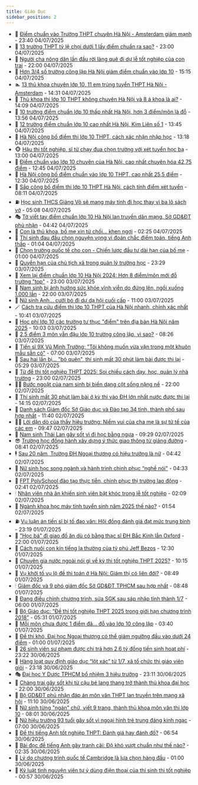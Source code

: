 ```yaml
---
title: Giáo Dục
sidebar_position: 2
---
```


<!-- dantri-giao-duc:START -->
- 🤡 [Điểm chuẩn vào Trường THPT chuyên Hà Nội - Amsterdam giảm mạnh](https://dantri.com.vn/giao-duc/diem-chuan-vao-truong-thpt-chuyen-ha-noi-amsterdam-giam-manh-20250705013841549.htm) - 23:40 04/07/2025
- 🗽 [13 trường THPT tỷ lệ chọi dưới 1 lấy điểm chuẩn ra sao?](https://dantri.com.vn/giao-duc/13-truong-thpt-ty-le-choi-duoi-1-lay-diem-chuan-ra-sao-20250704083458328.htm) - 23:00 04/07/2025
- 🚦 [Người cha nông dân lần đầu rời làng quê đi dự lễ tốt nghiệp của con trai](https://dantri.com.vn/giao-duc/nguoi-cha-nong-dan-lan-dau-roi-lang-que-di-du-le-tot-nghiep-cua-con-trai-20250703111213729.htm) - 22:00 04/07/2025
- 🌋 [Hơn 3/4 số trường công lập Hà Nội giảm điểm chuẩn vào lớp 10](https://dantri.com.vn/giao-duc/hon-34-so-truong-cong-lap-ha-noi-giam-diem-chuan-vao-lop-10-20250704144929911.htm) - 15:15 04/07/2025
- 🏊 [13 thủ khoa chuyên lớp 10, 11 em trúng tuyển THPT Hà Nội - Amsterdam](https://dantri.com.vn/giao-duc/13-thu-khoa-chuyen-lop-10-11-em-trung-tuyen-thpt-ha-noi-amsterdam-20250704212525161.htm) - 14:31 04/07/2025
- 🎃 [Thủ khoa thi lớp 10 THPT không chuyên Hà Nội và 8 á khoa là ai?](https://dantri.com.vn/giao-duc/thu-khoa-thi-lop-10-thpt-khong-chuyen-ha-noi-va-8-a-khoa-la-ai-20250704210703407.htm) - 14:09 04/07/2025
- 💄 [10 trường điểm chuẩn lớp 10 thấp nhất Hà Nội, hơn 3 điểm/môn là đỗ](https://dantri.com.vn/giao-duc/10-truong-diem-chuan-lop-10-thap-nhat-ha-noi-hon-3-diemmon-la-do-20250630021353394.htm) - 13:56 04/07/2025
- 🦅 [12 trường điểm chuẩn lớp 10 cao nhất Hà Nội, Kim Liên số 1](https://dantri.com.vn/giao-duc/12-truong-diem-chuan-lop-10-cao-nhat-ha-noi-kim-lien-so-1-20250630020553317.htm) - 13:45 04/07/2025
- 🚦 [Hà Nội công bố điểm thi lớp 10 THPT, cách xác nhận nhập học](https://dantri.com.vn/giao-duc/ha-noi-cong-bo-diem-thi-lop-10-thpt-cach-xac-nhan-nhap-hoc-20250704155534124.htm) - 13:18 04/07/2025
- 🐵 [Hậu thi tốt nghiệp, sĩ tử chạy đua chọn trường với xét tuyển học bạ](https://dantri.com.vn/giao-duc/hau-thi-tot-nghiep-si-tu-chay-dua-chon-truong-voi-xet-tuyen-hoc-ba-20250704170158182.htm) - 13:00 04/07/2025
- 🐘 [Điểm chuẩn vào lớp 10 chuyên của Hà Nội, cao nhất chuyên hóa 42,75 điểm](https://dantri.com.vn/giao-duc/diem-chuan-vao-lop-10-chuyen-cua-ha-noi-cao-nhat-chuyen-hoa-4275-diem-20250704141241639.htm) - 12:45 04/07/2025
- 🦏 [Hà Nội công bố điểm chuẩn vào lớp 10 THPT, cao nhất 25,5 điểm](https://dantri.com.vn/giao-duc/ha-noi-cong-bo-diem-chuan-vao-lop-10-thpt-cao-nhat-255-diem-20250630115746333.htm) - 12:30 04/07/2025
- 💼 [Sắp công bố điểm thi lớp 10 THPT Hà Nội, cách tính điểm xét tuyển](https://dantri.com.vn/giao-duc/sap-cong-bo-diem-thi-lop-10-thpt-ha-noi-cach-tinh-diem-xet-tuyen-20250630113330774.htm) - 08:11 04/07/2025
- ⛽️ [Học sinh THCS Giảng Võ sẽ mang máy tính đi học thay vì ba lô sách vở](https://dantri.com.vn/giao-duc/hoc-sinh-thcs-giang-vo-se-mang-may-tinh-di-hoc-thay-vi-ba-lo-sach-vo-20250704113543438.htm) - 05:08 04/07/2025
- 🎭 [Tờ viết tay điểm chuẩn lớp 10 Hà Nội lan truyền dân mạng, Sở GD&amp;ĐT phủ nhận](https://dantri.com.vn/giao-duc/to-viet-tay-diem-chuan-lop-10-ha-noi-lan-truyen-dan-mang-so-gddt-phu-nhan-20250704113626262.htm) - 04:42 04/07/2025
- 🎃 [Con là thủ khoa, bố mẹ xin từ chối… khen ngợi](https://dantri.com.vn/giao-duc/con-la-thu-khoa-bo-me-xin-tu-choi-khen-ngoi-20250704085307916.htm) - 02:25 04/07/2025
- 🚀 [Thí sinh đau đầu chọn nguyện vọng vì đoán chắc điểm toán, tiếng Anh thấp](https://dantri.com.vn/giao-duc/thi-sinh-dau-dau-chon-nguyen-vong-vi-doan-chac-diem-toan-tieng-anh-thap-20250704080020078.htm) - 01:04 04/07/2025
- 👀 [Chọn trường quốc tế cho con - Chiến lược đầu tư dài hạn của bố mẹ](https://dantri.com.vn/giao-duc/chon-truong-quoc-te-cho-con-chien-luoc-dau-tu-dai-han-cua-bo-me-20250703234347874.htm) - 01:00 04/07/2025
- 🌝 [Quyền hạn của chủ tịch xã trong quản lý trường học](https://dantri.com.vn/giao-duc/quyen-han-cua-chu-tich-xa-trong-quan-ly-truong-hoc-20250703155247750.htm) - 23:29 03/07/2025
- 🤗 [Xem lại điểm chuẩn lớp 10 Hà Nội 2024: Hơn 8 điểm/môn mới đỗ trường &quot;top&quot;](https://dantri.com.vn/giao-duc/xem-lai-diem-chuan-lop-10-ha-noi-2024-hon-8-diemmon-moi-do-truong-top-20250703184228088.htm) - 23:00 03/07/2025
- 🦄 [Nam sinh bị ảnh hưởng sức khỏe vĩnh viễn do đứng lên, ngồi xuống 1.000 lần](https://dantri.com.vn/giao-duc/nam-sinh-bi-anh-huong-suc-khoe-vinh-vien-do-dung-len-ngoi-xuong-1000-lan-20250702114405703.htm) - 22:00 03/07/2025
- 🦍 [Nữ sinh Anh... cưỡi bò đi dự dạ hội cuối cấp](https://dantri.com.vn/giao-duc/nu-sinh-anh-cuoi-bo-di-du-da-hoi-cuoi-cap-20250701155554216.htm) - 11:00 03/07/2025
- 🪄 [Cách tra cứu điểm thi lớp 10 THPT của Hà Nội nhanh, chính xác nhất](https://dantri.com.vn/giao-duc/cach-tra-cuu-diem-thi-lop-10-thpt-cua-ha-noi-nhanh-chinh-xac-nhat-20250703172410393.htm) - 10:41 03/07/2025
- 🦆 [Học phí lớp 10 các trường tư thục &quot;điểm&quot; trên địa bàn Hà Nội năm 2025](https://dantri.com.vn/giao-duc/hoc-phi-lop-10-cac-truong-tu-thuc-diem-tren-dia-ban-ha-noi-nam-2025-20250703163650095.htm) - 10:03 03/07/2025
- 🚀 [2,5 điểm 3 môn vẫn đậu lớp 10 trường công lập, vì sao?](https://dantri.com.vn/giao-duc/25-diem-3-mon-van-dau-lop-10-truong-cong-lap-vi-sao-20250703123610307.htm) - 08:26 03/07/2025
- 🦒 [Tiến sĩ 9X Vũ Minh Trường: &quot;Tôi không muốn vừa vặn trong một khuôn mẫu sẵn có&quot;](https://dantri.com.vn/giao-duc/tien-si-9x-vu-minh-truong-toi-khong-muon-vua-van-trong-mot-khuon-mau-san-co-20250703132732246.htm) - 07:00 03/07/2025
- 🤡 [Sau hai lần bị... &quot;bỏ quên&quot;, thí sinh mất 30 phút làm bài được thi lại](https://dantri.com.vn/giao-duc/sau-hai-lan-bi-bo-quen-thi-sinh-mat-30-phut-lam-bai-duoc-thi-lai-20250703095302844.htm) - 05:29 03/07/2025
- 🤔 [Từ đề thi tốt nghiệp THPT 2025: Soi chiếu cách dạy, học, quản lý nhà trường](https://dantri.com.vn/giao-duc/tu-de-thi-tot-nghiep-thpt-2025-soi-chieu-cach-day-hoc-quan-ly-nha-truong-20250702223741715.htm) - 23:00 02/07/2025
- 🧑‍💻 [Bước ngoặt của nam sinh bị biến dạng cột sống nặng nề](https://dantri.com.vn/giao-duc/buoc-ngoat-cua-nam-sinh-bi-bien-dang-cot-song-nang-ne-20250701115959253.htm) - 22:00 02/07/2025
- 🤡 [Thí sinh mất 30 phút làm bài ở kỳ thi vào ĐH lớn nhất nước được thi lại](https://dantri.com.vn/giao-duc/thi-sinh-mat-30-phut-lam-bai-o-ky-thi-vao-dh-lon-nhat-nuoc-duoc-thi-lai-20250702210827938.htm) - 14:15 02/07/2025
- 🧠 [Danh sách Giám đốc Sở Giáo dục và Đào tạo 34 tỉnh, thành phố sau hợp nhất](https://dantri.com.vn/giao-duc/danh-sach-giam-doc-so-giao-duc-va-dao-tao-34-tinh-thanh-pho-sau-hop-nhat-20250702112510276.htm) - 11:40 02/07/2025
- 🧑‍💻 [Lời dặn dò của thầy hiệu trưởng: Niềm vui của cha mẹ là sự tử tế của các em](https://dantri.com.vn/giao-duc/loi-dan-do-cua-thay-hieu-truong-niem-vui-cua-cha-me-la-su-tu-te-cua-cac-em-20250702161948968.htm) - 09:47 02/07/2025
- 🧠 [Nam sinh Thái Lan gây sốt vì đi học bằng ngựa](https://dantri.com.vn/giao-duc/nam-sinh-thai-lan-gay-sot-vi-di-hoc-bang-ngua-20250701143428364.htm) - 09:29 02/07/2025
- 😎 [Trường học đồng hành xây dựng ý thức giao thông từ giảng đường](https://dantri.com.vn/giao-duc/truong-hoc-dong-hanh-xay-dung-y-thuc-giao-thong-tu-giang-duong-20250702153542385.htm) - 08:41 02/07/2025
- 🕴 [Sau 20 năm, Trường ĐH Ngoại thương có hiệu trưởng là nữ](https://dantri.com.vn/giao-duc/sau-20-nam-truong-dh-ngoai-thuong-co-hieu-truong-la-nu-20250702113331569.htm) - 04:42 02/07/2025
- 🧠 [Nữ sinh học song ngành và hành trình chinh phục “nghề nói&quot;](https://dantri.com.vn/giao-duc/nu-sinh-hoc-song-nganh-va-hanh-trinh-chinh-phuc-nghe-noi-20250702080030794.htm) - 04:33 02/07/2025
- 🚀 [FPT PolySchool đào tạo thực tiễn, chinh phục thị trường lao động](https://dantri.com.vn/giao-duc/fpt-polyschool-dao-tao-thuc-tien-chinh-phuc-thi-truong-lao-dong-20250702093326053.htm) - 02:41 02/07/2025
- 🕯 [Nhân viên nhà ăn khiến sinh viên bật khóc trong lễ tốt nghiệp](https://dantri.com.vn/giao-duc/nhan-vien-nha-an-khien-sinh-vien-bat-khoc-trong-le-tot-nghiep-20250630215754577.htm) - 02:09 02/07/2025
- 🧰 [Ngành khoa học máy tính tuyển sinh năm 2025 thế nào?](https://dantri.com.vn/giao-duc/nganh-khoa-hoc-may-tinh-tuyen-sinh-nam-2025-the-nao-20250702081848327.htm) - 01:54 02/07/2025
- ⛽️ [Vụ luận án tiến sĩ bị tố đạo văn: Hội đồng đánh giá đạt mức trung bình](https://dantri.com.vn/giao-duc/vu-luan-an-tien-si-bi-to-dao-van-hoi-dong-danh-gia-dat-muc-trung-binh-20250701170409571.htm) - 23:19 01/07/2025
- 🤖 [&quot;Học bá&quot; đi giao đồ ăn dù có bằng thạc sĩ ĐH Bắc Kinh lẫn Oxford](https://dantri.com.vn/giao-duc/hoc-ba-di-giao-do-an-du-co-bang-thac-si-dh-bac-kinh-lan-oxford-20250630160030572.htm) - 22:00 01/07/2025
- 🦍 [Cách nuôi con kín tiếng lạ thường của tỷ phú Jeff Bezos](https://dantri.com.vn/giao-duc/cach-nuoi-con-kin-tieng-la-thuong-cua-ty-phu-jeff-bezos-20250629144737308.htm) - 12:30 01/07/2025
- 🐘 [Chuyên gia nước ngoài nói gì về kỳ thi tốt nghiệp THPT 2025?](https://dantri.com.vn/giao-duc/chuyen-gia-nuoc-ngoai-noi-gi-ve-ky-thi-tot-nghiep-thpt-2025-20250701165628916.htm) - 10:15 01/07/2025
- 🌊 [Vụ khởi tố vụ lộ đề thi toán ở Hà Nội: Giám thị có liên đới?](https://dantri.com.vn/giao-duc/vu-khoi-to-vu-lo-de-thi-toan-o-ha-noi-giam-thi-co-lien-doi-20250701141610691.htm) - 08:49 01/07/2025
- 🕯 [Giám đốc và 9 phó giám đốc Sở GD&amp;ĐT TPHCM sau hợp nhất](https://dantri.com.vn/giao-duc/giam-doc-va-9-pho-giam-doc-so-gddt-tphcm-sau-hop-nhat-20250630093941438.htm) - 08:48 01/07/2025
- 🐎 [Đang điều chỉnh chương trình, sửa SGK sau sáp nhập tỉnh thành 1/7](https://dantri.com.vn/giao-duc/dang-dieu-chinh-chuong-trinh-sua-sgk-sau-sap-nhap-tinh-thanh-17-20250701115919133.htm) - 06:00 01/07/2025
- 🐻 [Bộ Giáo dục: “Đề thi tốt nghiệp THPT 2025 trong giới hạn chương trình 2018”](https://dantri.com.vn/giao-duc/bo-giao-duc-de-thi-tot-nghiep-thpt-2025-trong-gioi-han-chuong-trinh-2018-20250630182505685.htm) - 05:31 01/07/2025
- 🐎 [Mỗi môn chưa được 1 điểm đã... đỗ vào lớp 10 công lập](https://dantri.com.vn/giao-duc/moi-mon-chua-duoc-1-diem-da-do-vao-lop-10-cong-lap-20250701091941083.htm) - 03:40 01/07/2025
- 🫣 [Đề thi khó, Đại học Ngoại thương có thể giảm ngưỡng đầu vào dưới 24 điểm](https://dantri.com.vn/giao-duc/de-thi-kho-dai-hoc-ngoai-thuong-co-the-giam-nguong-dau-vao-duoi-24-diem-20250630183442131.htm) - 01:00 01/07/2025
- 🤭 [26 sinh viên sư phạm được chi trả hơn 2,6 tỷ đồng tiền sinh hoạt phí](https://dantri.com.vn/giao-duc/26-sinh-vien-su-pham-duoc-chi-tra-hon-26-ty-dong-tien-sinh-hoat-phi-20250630190128706.htm) - 23:22 30/06/2025
- 🥳 [Hàng loạt quy định giáo dục “lột xác” từ 1/7, xã tổ chức thi giáo viên giỏi](https://dantri.com.vn/giao-duc/hang-loat-quy-dinh-giao-duc-lot-xac-tu-17-xa-to-chuc-thi-giao-vien-gioi-20250701010407086.htm) - 23:18 30/06/2025
- 🎭 [Đại học Y Dược TPHCM bổ nhiệm 3 hiệu trưởng](https://dantri.com.vn/giao-duc/dai-hoc-y-duoc-tphcm-bo-nhiem-3-hieu-truong-20250701020151396.htm) - 23:11 30/06/2025
- 🥸 [Chàng trai gây sốt khi từ cậu bé lang thang trở thành thủ khoa đại học](https://dantri.com.vn/giao-duc/chang-trai-gay-sot-khi-tu-cau-be-lang-thang-tro-thanh-thu-khoa-dai-hoc-20250630081747722.htm) - 22:00 30/06/2025
- 🦣 [Bộ GD&amp;ĐT phủ nhận đáp án môn văn THPT lan truyền trên mạng xã hội](https://dantri.com.vn/giao-duc/bo-gddt-phu-nhan-dap-an-mon-van-thpt-lan-truyen-tren-mang-xa-hoi-20250630180912862.htm) - 11:10 30/06/2025
- 🤔 [Nữ sinh từng &quot;ngán&quot; chữ, viết 9 trang, thành thủ khoa môn văn thi lớp 10](https://dantri.com.vn/giao-duc/nu-sinh-tung-ngan-chu-viet-9-trang-thanh-thu-khoa-mon-van-thi-lop-10-20250629181839097.htm) - 08:01 30/06/2025
- 🦣 [Nữ hiệu trưởng 93 tuổi gây sốt vì ngoại hình trẻ trung đáng kinh ngạc](https://dantri.com.vn/giao-duc/nu-hieu-truong-93-tuoi-gay-sot-vi-ngoai-hinh-tre-trung-dang-kinh-ngac-20250629204330506.htm) - 07:00 30/06/2025
- 🐲 [Đề thi tiếng Anh tốt nghiệp THPT: Đánh giá hay đánh đố?](https://dantri.com.vn/giao-duc/de-thi-tieng-anh-tot-nghiep-thpt-danh-gia-hay-danh-do-20250629225713322.htm) - 06:54 30/06/2025
- 🔭 [Bài đọc đề tiếng Anh gây tranh cãi: Độ khó vượt chuẩn như thế nào?](https://dantri.com.vn/giao-duc/bai-doc-de-tieng-anh-gay-tranh-cai-do-kho-vuot-chuan-nhu-the-nao-20250630092527542.htm) - 02:35 30/06/2025
- 🥷 [Lý do chương trình quốc tế Cambridge là lựa chọn hàng đầu](https://dantri.com.vn/giao-duc/ly-do-chuong-trinh-quoc-te-cambridge-la-lua-chon-hang-dau-20250630072308024.htm) - 01:00 30/06/2025
- 🎊 [Kỷ luật tình nguyện viên tự ý dùng điện thoại của thí sinh thi tốt nghiệp](https://dantri.com.vn/giao-duc/ky-luat-tinh-nguyen-vien-tu-y-dung-dien-thoai-cua-thi-sinh-thi-tot-nghiep-20250630075324503.htm) - 00:57 30/06/2025<!-- dantri-giao-duc:END -->
